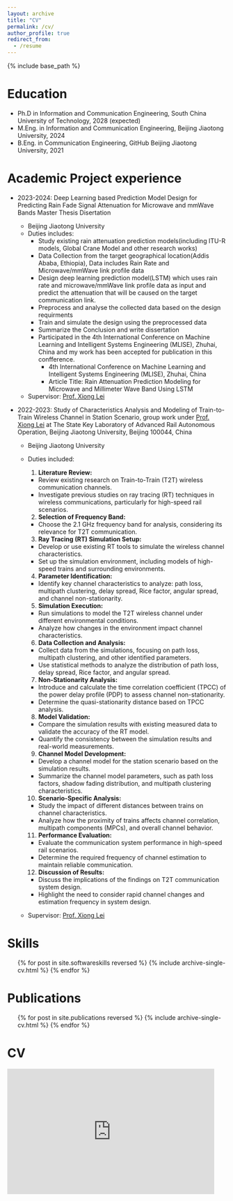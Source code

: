 ```yaml
---
layout: archive
title: "CV"
permalink: /cv/
author_profile: true
redirect_from:
  - /resume
---
```


{% include base_path %}

Education
======
* Ph.D in Information and Communication Engineering, South China University of Technology, 2028 (expected)
* M.Eng. in Information and Communication Engineering, Beijing Jiaotong University, 2024
* B.Eng. in Communication Engineering, GitHub Beijing Jiaotong University, 2021

Academic Project experience
======
* 2023-2024: Deep Learning based Prediction Model Design for Predicting Rain Fade Signal Attenuation for Microwave and mmWave Bands Master Thesis Disertation 
  * Beijing Jiaotong University
  * Duties includes: 
     - Study existing rain attenuation prediction models(including ITU-R models, Global Crane Model and other research works)
     - Data Collection from the target geographical location(Addis Ababa, Ethiopia), Data includes Rain Rate and Microwave/mmWave link profile data 
     - Design deep learning prediction model(LSTM) which uses rain rate and microwave/mmWave link profile data as input and predict the attenuation that will be caused on the target communication link. 
     - Preprocess and analyse the collected data based on the design requirments 
     - Train and simulate the design using the preprocessed data 
     - Summarize the Conclusion and write dissertation
    * Participated in the 4th International Conference on Machine Learning and Intelligent Systems Engineering (MLISE), Zhuhai, China and my work has been accepted for publication in this confference. 
        - 4th International Conference on Machine Learning and Intelligent Systems Engineering (MLISE), Zhuhai, China
        - Article Title: Rain Attenuation Prediction Modeling for Microwave and Millimeter Wave Band Using LSTM
  * Supervisor:  <a href="https://faculty.bjtu.edu.cn/eie/8077.html">Prof. Xiong Lei</a>

* 2022-2023: Study of Characteristics Analysis and Modeling of Train-to-Train Wireless Channel in Station Scenario, group work under  <a href="https://faculty.bjtu.edu.cn/eie/8077.html">Prof. Xiong Lei</a> at The State Key Laboratory of Advanced Rail Autonomous Operation, Beijing Jiaotong University, Beijing 100044, China
  * Beijing Jiaotong University
  * Duties included:
      1. **Literature Review:**
       - Review existing research on Train-to-Train (T2T) wireless communication channels.
       - Investigate previous studies on ray tracing (RT) techniques in wireless communications, particularly for high-speed rail scenarios.
      2. **Selection of Frequency Band:**
       - Choose the 2.1 GHz frequency band for analysis, considering its relevance for T2T communication.
      3. **Ray Tracing (RT) Simulation Setup:**
       - Develop or use existing RT tools to simulate the wireless channel characteristics.
       - Set up the simulation environment, including models of high-speed trains and surrounding environments.
      4. **Parameter Identification:**
       - Identify key channel characteristics to analyze: path loss, multipath clustering, delay spread, Rice factor, angular spread, and channel non-stationarity.
      5. **Simulation Execution:**
       - Run simulations to model the T2T wireless channel under different environmental conditions.
       - Analyze how changes in the environment impact channel characteristics.
      6. **Data Collection and Analysis:**
       - Collect data from the simulations, focusing on path loss, multipath clustering, and other identified parameters.
       - Use statistical methods to analyze the distribution of path loss, delay spread, Rice factor, and angular spread.
      7. **Non-Stationarity Analysis:**
       - Introduce and calculate the time correlation coefficient (TPCC) of the power delay profile (PDP) to assess channel non-stationarity.
       - Determine the quasi-stationarity distance based on TPCC analysis.
      8. **Model Validation:**
       - Compare the simulation results with existing measured data to validate the accuracy of the RT model.
       - Quantify the consistency between the simulation results and real-world measurements.
      9. **Channel Model Development:**
       - Develop a channel model for the station scenario based on the simulation results.
       - Summarize the channel model parameters, such as path loss factors, shadow fading distribution, and multipath clustering characteristics.
      10. **Scenario-Specific Analysis:**
       - Study the impact of different distances between trains on channel characteristics.
       - Analyze how the proximity of trains affects channel correlation, multipath components (MPCs), and overall channel behavior.
      11. **Performance Evaluation:**
       - Evaluate the communication system performance in high-speed rail scenarios.
       - Determine the required frequency of channel estimation to maintain reliable communication.
      12. **Discussion of Results:**
       - Discuss the implications of the findings on T2T communication system design.
       - Highlight the need to consider rapid channel changes and estimation frequency in system design.

  * Supervisor:  <a href="https://faculty.bjtu.edu.cn/eie/8077.html">Prof. Xiong Lei</a>

Skills
======
<ul>{% for post in site.softwareskills reversed %}
    {% include archive-single-cv.html %}
  {% endfor %}</ul>

Publications
======
  <ul>{% for post in site.publications reversed %}
    {% include archive-single-cv.html %}
  {% endfor %}</ul>
  
  
CV
======
<iframe src="https://onedrive.live.com/embed?resid=9CDDD6D29488136D%212010&authkey=!AHVsizFvlcCW7Hw&em=2" width="476" height="288" frameborder="0" scrolling="no"></iframe>
